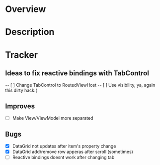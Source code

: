 # Overview 

# Description

# Tracker

## Ideas to fix reactive bindings with TabControl 
-- [ ] Change TabControl to RoutedViewHost
-- [ ] Use visibility, ya, again this dirty hack:(

## Improves
- [ ] Make View/ViewModel more separated

## Bugs
 - [x] DataGrid not updates after item's property change
 - [x] DataGrid add/remove row apperas after scroll (sometimes)
 - [ ] Reactive bindings doesnt work after changing tab